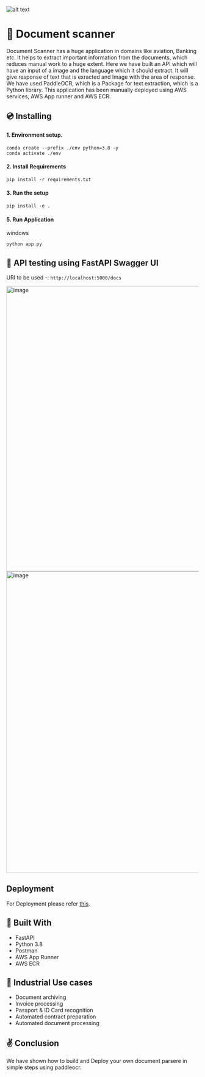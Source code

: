 ![alt text](https://github.com/Rishav-hub/face_auth_dev/blob/b440f8d95722e3c26a917011a3f89c7aed7b711a/docs/68747470733a2f2f696e6575726f6e2e61692f696d616765732f696e6575726f6e2d6c6f676f2e706e67.png?raw=true)

# 📙 Document scanner
Document Scanner has a huge application in domains like aviation, Banking etc. It helps to extract important information from the documents, which reduces manual work to a huge extent. Here we have built an API which will have an input of a image and the language which it should extract. It will give response of text that is exracted and Image with the area of response. We have used PaddleOCR, which is a Package for text extraction, which is a Python library. This application has been manually deployed using AWS services, AWS App runner and AWS ECR.

## 💿 Installing

#### 1. Environment setup.
```commandline
conda create --prefix ./env python=3.8 -y
conda activate ./env
```

#### 2. Install Requirements
```commandline
pip install -r requirements.txt
```

#### 3. Run the setup
```commandline
pip install -e .
```

#### 5. Run Application
windows
```commandline
python app.py 
```

## 🚀 API testing using FastAPI Swagger UI

URI to be used -: ```http://localhost:5000/docs```

<img width="748" alt="image" src="https://user-images.githubusercontent.com/57321948/198568854-d3eb0073-3652-46e1-aac2-c2dbea97ba43.png">



<img width="791" alt="image" src="https://user-images.githubusercontent.com/57321948/198568983-24ecc11f-3937-430d-90b6-ada4c3c370e7.png">

## Deployment
For Deployment please refer [this](https://github.com/ketangangal/Document_parser/blob/main/docs/manual_deploy.MD).

## 🔧 Built With
- FastAPI
- Python 3.8
- Postman
- AWS App Runner
- AWS ECR

## 🏦 Industrial Use cases 
- Document archiving
- Invoice processing
- Passport & ID Card recognition
- Automated contract preparation
- Automated document processing

## ✌️ Conclusion
We have shown how to build and Deploy your own document parsere in simple steps using paddleocr.


